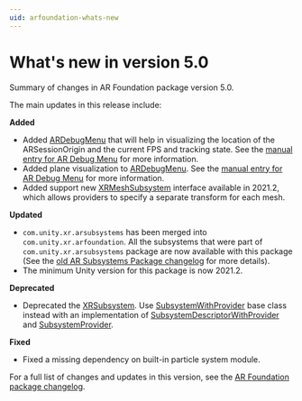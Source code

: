 ```yaml
---
uid: arfoundation-whats-new
---
```

# What's new in version 5.0

Summary of changes in AR Foundation package version 5.0.

The main updates in this release include:

**Added**

- Added [ARDebugMenu](xref:UnityEngine.XR.ARFoundation.ARDebugMenu) that will help in visualizing the location of the ARSessionOrigin and the current FPS and tracking state. See the [manual entry for AR Debug Menu](xref:arfoundation-debug-menu) for more information.
- Added plane visualization to [ARDebugMenu](xref:UnityEngine.XR.ARFoundation.ARDebugMenu). See the [manual entry for AR Debug Menu](xref:arfoundation-debug-menu) for more information.
- Added support new [XRMeshSubsystem](xref:UnityEngine.XR.XRMeshSubsystem) interface available in 2021.2, which allows providers to specify a separate transform for each mesh.

**Updated**

- `com.unity.xr.arsubsystems` has been merged into `com.unity.xr.arfoundation`. All the subsystems that were part of `com.unity.xr.arsubsystems` package are now available with this package (See the [old AR Subsystems Package changelog](https://docs.unity3d.com/Packages/com.unity.xr.arsubsystems@4.2/changelog/CHANGELOG.html) for more details).
- The minimum Unity version for this package is now 2021.2.

**Deprecated**

- Deprecated the [XRSubsystem](xref:UnityEngine.XR.ARSubsystems.XRSubsystem%601). Use [SubsystemWithProvider](xref:UnityEngine.SubsystemsImplementation.SubsystemWithProvider) base class instead with an implementation of [SubsystemDescriptorWithProvider](xref:UnityEngine.SubsystemsImplementation.SubsystemDescriptorWithProvider) and [SubsystemProvider](xref:UnityEngine.SubsystemsImplementation.SubsystemProvider).

**Fixed**

- Fixed a missing dependency on built-in particle system module.

For a full list of changes and updates in this version, see the [AR Foundation package changelog](xref:arfoundation-changelog).
